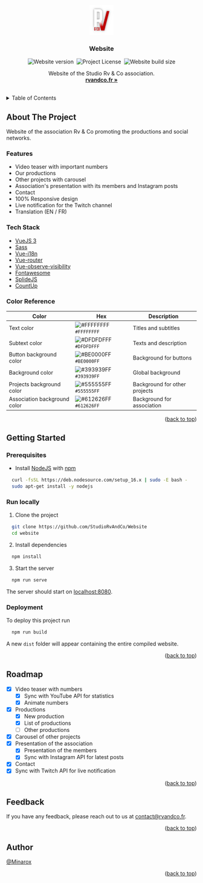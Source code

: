 <div id="top"></div>
<br />

<div align="center">
<a href="https://github.com/StudioRvAndCo/Website">
    <img src="src/assets/img/logo.png" alt="Logo Studio Rv & Co" width="auto" height="80">
</a>

<h3 align="center">Website</h3>

![Website version](https://img.shields.io/github/package-json/v/StudioRvAndCo/Website?label=Version)&nbsp;
![Project License](https://img.shields.io/github/license/StudioRvAndCo/Website?label=License)&nbsp;
![Website build size](https://img.shields.io/badge/Build%20size-11.1%20MB-blue)

  <p align="center">
    Website of the Studio Rv & Co association.
    <br />
    <a href="https://rvandco.fr/"><strong>rvandco.fr »</strong></a>
  </p>
</div>
<br />

<details>
  <summary>Table of Contents</summary>
  <ol>
    <li>
      <a href="#about-the-project">About The Project</a>
      <ul>
        <li><a href="#features">Features</a></li>
        <li><a href="#tech-stack">Tech Stack</a></li>
        <li><a href="#color-reference">Color Reference</a></li>
      </ul>
    </li>
    <li>
      <a href="#getting-started">Getting Started</a>
      <ul>
        <li><a href="#prerequisites">Prerequisites</a></li>
        <li><a href="#run-locally">Run Locally</a></li>
        <li><a href="#deployment">Deployment</a></li>
      </ul>
    </li>
    <li><a href="#roadmap">Roadmap</a></li>
    <li><a href="#feedback">Feedback</a></li>
    <li><a href="#author">Author</a></li>
  </ol>
</details>

## About The Project

Website of the association Rv & Co promoting the productions and social networks.

### Features

- Video teaser with important numbers
- Our productions
- Other projects with carousel
- Association's presentation with its members and Instagram posts
- Contact
- 100% Responsive design
- Live notification for the Twitch channel
- Translation (EN / FR)

### Tech Stack

- [VueJS 3](https://vuejs.org/)
- [Sass](https://sass-lang.com/)
- [Vue-i18n](https://vue-i18n.intlify.dev/)
- [Vue-router](https://router.vuejs.org/)
- [Vue-observe-visibility](https://github.com/Akryum/vue-observe-visibility)
- [Fontawesome](https://fontawesome.com/)
- [SplideJS](https://splidejs.com/)
- [CountUp](https://github.com/inorganik/countUp.js)

### Color Reference

| Color                        | Hex                                                                           | Description                   |
|------------------------------|-------------------------------------------------------------------------------|-------------------------------|
| Text color                   | ![#FFFFFFFF](https://via.placeholder.com/8/FFFFFFFF/FFFFFFFF.png) `#FFFFFFFF` | Titles and subtitles          |
| Subtext color                | ![#DFDFDFFF](https://via.placeholder.com/8/DFDFDFFF/DFDFDFFF.png) `#DFDFDFFF` | Texts and description         |
| Button background color      | ![#BE0000FF](https://via.placeholder.com/8/BE0000FF/BE0000FF.png) `#BE0000FF` | Background for buttons        |
| Background color             | ![#393939FF](https://via.placeholder.com/8/393939FF/393939FF.png) `#393939FF` | Global background             |
| Projects background color    | ![#555555FF](https://via.placeholder.com/8/555555FF/555555FF.png) `#555555FF` | Background for other projects |
| Association background color | ![#612626FF](https://via.placeholder.com/8/612626FF/612626FF.png) `#612626FF` | Background for association    |

<p align="right">(<a href="#top">back to top</a>)</p>

## Getting Started

### Prerequisites

- Install [NodeJS](https://nodejs.org/) with [npm](https://www.npmjs.com/)

```bash
  curl -fsSL https://deb.nodesource.com/setup_16.x | sudo -E bash -
  sudo apt-get install -y nodejs
```

### Run locally

1. Clone the project

```bash
  git clone https://github.com/StudioRvAndCo/Website
  cd website
```

2. Install dependencies

```bash
  npm install
```

3. Start the server

```bash
  npm run serve
```

The server should start on [localhost:8080](http://localhost:8080/).

### Deployment

To deploy this project run

```bash
  npm run build
```

A new `dist` folder will appear containing the entire compiled website.

<p align="right">(<a href="#top">back to top</a>)</p>

## Roadmap

- [x] Video teaser with numbers
  - [x] Sync with YouTube API for statistics
  - [x] Animate numbers
- [x] Productions
  - [x] New production
  - [x] List of productions
  - [ ] Other productions
- [x] Carousel of other projects
- [x] Presentation of the association
  - [x] Presentation of the members
  - [x] Sync with Instagram API for latest posts
- [x] Contact
- [x] Sync with Twitch API for live notification

<p align="right">(<a href="#top">back to top</a>)</p>

## Feedback

If you have any feedback, please reach out to us at [contact@rvandco.fr](mailto:contact@rvandco.fr).

<p align="right">(<a href="#top">back to top</a>)</p>

## Author

[@Minarox](https://www.github.com/Minarox)

<p align="right">(<a href="#top">back to top</a>)</p>
